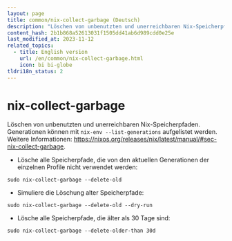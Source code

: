 ```yaml
---
layout: page
title: common/nix-collect-garbage (Deutsch)
description: "Löschen von unbenutzten und unerreichbaren Nix-Speicherpfaden."
content_hash: 2b1b868a52613031f1505dd41ab6d989cdd0e25e
last_modified_at: 2023-11-12
related_topics:
  - title: English version
    url: /en/common/nix-collect-garbage.html
    icon: bi bi-globe
tldri18n_status: 2
---
```

# nix-collect-garbage

Löschen von unbenutzten und unerreichbaren Nix-Speicherpfaden.
Generationen können mit `nix-env --list-generations` aufgelistet werden.
Weitere Informationen: <https://nixos.org/releases/nix/latest/manual/#sec-nix-collect-garbage>.

- Lösche alle Speicherpfade, die von den aktuellen Generationen der einzelnen Profile nicht verwendet werden:

`sudo nix-collect-garbage --delete-old`

- Simuliere die Löschung alter Speicherpfade:

`sudo nix-collect-garbage --delete-old --dry-run`

- Lösche alle Speicherpfade, die älter als 30 Tage sind:

`sudo nix-collect-garbage --delete-older-than 30d`
